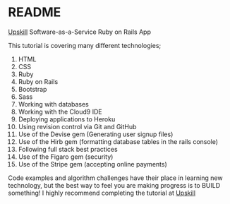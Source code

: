 # README
[Upskill](http://upskillcourses.com) Software-as-a-Service Ruby on Rails App

This tutorial is covering many different technologies;

1. HTML
2. CSS
3. Ruby
4. Ruby on Rails
5. Bootstrap
6. Sass
7. Working with databases
8. Working with the Cloud9 IDE
9. Deploying applications to Heroku
10. Using revision control via Git and GitHub
11. Use of the Devise gem (Generating user signup files)
12. Use of the Hirb gem (formatting database tables in the rails console)
13. Following full stack best practices
14. Use of the Figaro gem (security)
15. Use of the Stripe gem (accepting online payments)
 
Code examples and algorithm challenges have their place in learning new technology, 
but the best way to feel you are making progress is to BUILD something! 
I highly recommend completing the tutorial at [Upskill](http://upskillcourses.com)


